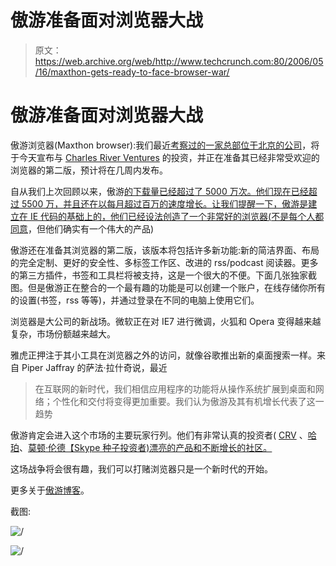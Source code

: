 # 傲游准备面对浏览器大战

> 原文：<https://web.archive.org/web/http://www.techcrunch.com:80/2006/05/16/maxthon-gets-ready-to-face-browser-war/>

# 傲游准备面对浏览器大战

傲游浏览器(Maxthon browser):我们最近[考察过的一家总部位于北京的公司](https://web.archive.org/web/20220703214736/http://www.beta.techcrunch.com/2006/02/28/maxthon-the-browser-that-rocks/)，将于今天宣布与 [Charles River Ventures](https://web.archive.org/web/20220703214736/http://www.crv.com/) 的投资，并正在准备其已经非常受欢迎的浏览器的第二版，预计将在几周内发布。

自从我们上次回顾以来，傲游[的下载量已经超过了 5000 万次。他们现在已经超过 5500 万，并且还在以每月超过百万的速度增长。让我们提醒一下，傲游是建立在 IE 代码的基础上的，他们已经设法创造了一个非常好的浏览器(](https://web.archive.org/web/20220703214736/http://www.beta.techcrunch.com/2006/02/28/maxthon-the-browser-that-rocks/)[不是每个人都同意](https://web.archive.org/web/20220703214736/http://www.beta.techcrunch.com/2006/02/28/maxthon-the-browser-that-rocks/#comments)，但他们确实有一个伟大的产品)

傲游还在准备其浏览器的第二版，该版本将包括许多新功能:新的简洁界面、布局的完全定制、更好的安全性、多标签工作区、改进的 rss/podcast 阅读器。更多的第三方插件，书签和工具栏将被支持，这是一个很大的不便。下面几张独家截图。但是傲游正在整合的一个最有趣的功能是可以创建一个账户，在线存储你所有的设置(书签，rss 等等)，并通过登录在不同的电脑上使用它们。

浏览器是大公司的新战场。微软正在对 IE7 进行微调，火狐和 Opera 变得越来越复杂，市场份额越来越大。

雅虎正押注于其小工具在浏览器之外的访问，就像谷歌推出新的桌面搜索一样。来自 Piper Jaffray 的萨法·拉什奇说，最近

> 在互联网的新时代，我们相信应用程序的功能将从操作系统扩展到桌面和网络；个性化和交付将变得更加重要。我们认为傲游及其有机增长代表了这一趋势

傲游肯定会进入这个市场的主要玩家行列。他们有非常认真的投资者( [CRV](https://web.archive.org/web/20220703214736/http://www.crv.com/) 、[哈珀](https://web.archive.org/web/20220703214736/http://www.wiharper.com/)、[莫顿·伦德【Skype 种子投资者)漂亮的产品和不断增长的社区。](https://web.archive.org/web/20220703214736/http://mortenlund.blogspot.com/)

这场战争将会很有趣，我们可以打赌浏览器只是一个新时代的开始。

更多关于[傲游博客](https://web.archive.org/web/20220703214736/http://www.maxthon.com/blog)。

截图:

![/](img/3d48c94c44bded3bb57f0afda750e7c1.png)

![/](img/a1dcae49aea91d5ebf8e34d8df0569af.png)